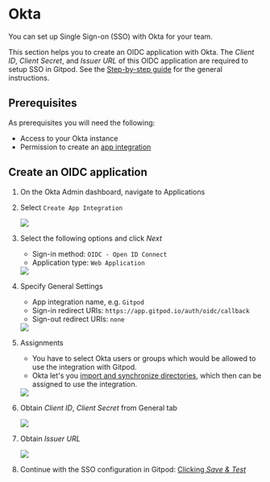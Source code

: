 # Okta

You can set up Single Sign-on (SSO) with Okta for your team.

This section helps you to create an OIDC application with Okta. The *Client ID*, *Client Secret*, and *Issuer URL* of this OIDC application are required to setup SSO in Gitpod. See the [Step-by-step guide](/flex/sso#step-by-step-guide-to-set-up-sso) for the general instructions.

## Prerequisites

As prerequisites you will need the following:

* Access to your Okta instance
* Permission to create an [app integration](https://help.okta.com/oie/en-us/Content/Topics/Apps/apps-overview-get-started.htm)

## Create an OIDC application

1. On the Okta Admin dashboard, navigate to Applications

2. Select `Create App Integration`

   <Frame caption="Applications - Okta Dashboard">
     <img src="https://www.gitpod.io/images/docs/gitpod-dedicated/guides/getting-started/sso/okta/okta-dashboard.webp" />
   </Frame>

3. Select the following options and click *Next*

   * Sign-in method: `OIDC - Open ID Connect`
   * Application type: `Web Application`

   <Frame caption="Create App Integration - Okta Dashboard">
     <img src="https://www.gitpod.io/images/docs/gitpod-dedicated/guides/getting-started/sso/okta/create-app-integration.webp" />
   </Frame>

4. Specify General Settings

   * App integration name, e.g. `Gitpod`
   * Sign-in redirect URIs: `https://app.gitpod.io/auth/oidc/callback`
   * Sign-out redirect URIs: `none`

   <Frame caption="Specify Okta settings - Okta Dashboard">
     <img src="https://www.gitpod.io/images/docs/flex/organizations/sso/okta-general.png" />
   </Frame>

5. Assignments

   * You have to select Okta users or groups which would be allowed to use the integration with Gitpod.
   * Okta let's you [import and synchronize directories](https://help.okta.com/oie/en-us/content/topics/directory/directory-integrations-main.htm?cshid=csh-directory-integrations-main), which then can be assigned to use the integration.

   <Frame caption="Specify Assignments - Okta Dashboard">
     <img src="https://www.gitpod.io/images/docs/flex/organizations/sso/okta-assignments.png" />
   </Frame>

6. Obtain *Client ID*, *Client Secret* from General tab

   <Frame caption="Configure Client Secrets - Okta Dashboard">
     <img src="https://www.gitpod.io/images/docs/gitpod-dedicated/guides/getting-started/sso/okta/client-configs-okta.webp" />
   </Frame>

7. Obtain *Issuer URL*

   <Frame caption="Issuer - Okta Dashboard">
     <img src="https://www.gitpod.io/images/docs/flex/organizations/sso/okta-copy-issuer-url.png" />
   </Frame>

8. Continue with the SSO configuration in Gitpod: [Clicking *Save & Test*](/flex/sso#3-save-and-test-the-configuration)
